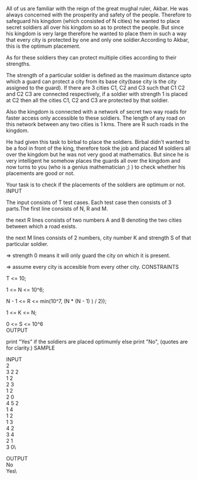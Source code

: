 All of us are familiar with the reign of the great mughal ruler, Akbar. He was always concerned with the prosperity and safety of the people. Therefore to safeguard his kingdom (which consisted of N cities) he wanted to place secret soldiers all over his kingdom so as to protect the people. But since his kingdom is very large therefore he wanted to place them in such a way that every city is protected by one and only one soldier.According to Akbar, this is the optimum placement.

As for these soldiers they can protect multiple cities according to their strengths.

The strength of a particular soldier is defined as the maximum distance upto which a guard can protect a city from its base city(base city is the city assigned to the guard). If there are 3 cities C1, C2 and C3 such that C1 C2 and C2 C3 are connected respectively, if a soldier with strength 1 is placed at C2 then all the cities C1, C2 and C3 are protected by that soldier.

Also the kingdom is connected with a network of secret two way roads for faster access only accessible to these soldiers. The length of any road on this network between any two cities is 1 kms. There are R such roads in the kingdom. 

He had given this task to birbal to place the soldiers. Birbal didn't wanted to be a fool in front of the king, therefore took the job and placed M soldiers all over the kingdom but he was not very good at mathematics. But since he is very intelligent he somehow places the guards all over the kingdom and now turns to you (who is a genius mathematician ;) ) to check whether his placements are good or not.

Your task is to check if the placements of the soldiers are optimum or not.
INPUT

The input consists of T test cases. Each test case then consists of 3 parts.The first line consists of N, R and M.

the next R lines consists of two numbers A and B denoting the two cities between which a road exists.

the next M lines consists of 2 numbers, city number K and strength S of that particular soldier.

=> strength 0 means it will only guard the city on which it is present.

=> assume every city is accesible from every other city.
CONSTRAINTS

T <= 10;

1 <= N <= 10^6;

N - 1 <= R <= min(10^7, (N * (N - 1) ) / 2));

1 <= K <= N;

0 <= S <= 10^6\
OUTPUT

print "Yes" if the soldiers are placed optimumly else print "No", (quotes are for clarity.)
SAMPLE

INPUT\
2\
3 2 2\
1 2\
2 3\
1 2\
2 0\
4 5 2\
1 4\
1 2\
1 3\
4 2\
3 4\
2 1\
3 0\

OUTPUT\
No\
Yes\
